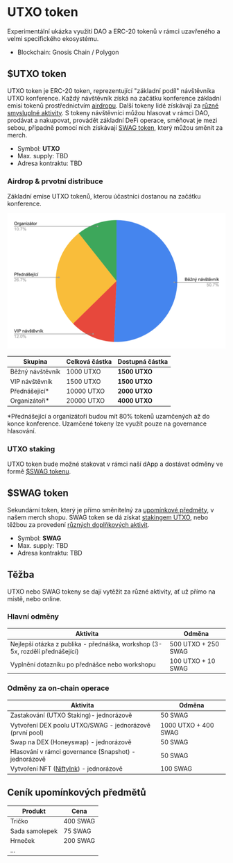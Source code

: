 # UTXO token

Experimentální ukázka využití DAO a ERC-20 tokenů v rámci uzavřeného a velmi specifického ekosystému.

* Blockchain: Gnosis Chain / Polygon

## $UTXO token

UTXO token je ERC-20 token, reprezentující "základní podíl" návštěvníka UTXO konference. Každý návštěvník získá na začátku konference základní emisi tokenů prostřednictvím [airdropu](utxo-token.md#airdrop). Další tokeny lidé získávají  za [různé smysluplné aktivity](utxo-token.md#hlavni-odmeny). S tokeny návštěvníci můžou hlasovat v rámci DAO, prodávat a nakupovat, provádět základní DeFi operace, směňovat je mezi sebou, případně pomocí nich získávají [SWAG token](utxo-token.md#usdswag-token), který můžou směnit za merch.

* Symbol: **UTXO**
* Max. supply: TBD
* Adresa kontraktu: TBD

### Airdrop & prvotní distribuce&#x20;

Základní emise UTXO tokenů, kterou účastníci dostanou na začátku konference.

![Ukázkové rozložení distribuce UTXO](<../.gitbook/assets/navrh-distribuce-utxo (1).png>)

| Skupina          | Celková částka | Dostupná částka |
| ---------------- | -------------- | --------------- |
| Běžný návštěvník | 1000 UTXO      | **1500 UTXO**   |
| VIP návštěvník   | 1500 UTXO      | **1500 UTXO**   |
| Přednášející\*   | 10000 UTXO     | **2000 UTXO**   |
| Organizátoři\*   | 20000 UTXO     | **4000 UTXO**   |

\*Přednášející a organizátoři budou mít 80% tokenů uzamčených až do konce konference. Uzamčené tokeny lze využít pouze na governance hlasování.

### UTXO staking

UTXO token bude možné stakovat v rámci naší dApp a dostávat odměny ve formě [$SWAG tokenu](utxo-token.md#usdswag-token).

## $SWAG token

Sekundární token, který je přímo směnitelný za [upomínkové předměty](utxo-token.md#cenik-upominkovych-predmetu), v našem merch shopu. SWAG token se dá získat [stakingem UTXO](utxo-token.md#utxo-staking), nebo těžbou za provedení [různých doplňkových aktivit](utxo-token.md#hlavni-odmeny).

* Symbol: **SWAG**
* Max. supply: TBD
* Adresa kontraktu: TBD

## Těžba

UTXO nebo SWAG tokeny se dají vytěžit za různé aktivity, ať už přímo na místě, nebo online.

### Hlavní odměny

| Aktivita                                                                      | Odměna              |
| ----------------------------------------------------------------------------- | ------------------- |
| Nejlepší otázka z publika - přednáška, workshop (3-5x, rozdělí přednášející)  | 500 UTXO + 250 SWAG |
| Vyplnění dotazníku po přednášce nebo workshopu                                | 100 UTXO + 10 SWAG  |

### Odměny za on-chain operace

| Aktivita                                                    | Odměna               |
| ----------------------------------------------------------- | -------------------- |
| Zastakování (UTXO Staking)- jednorázově                     | 50 SWAG              |
| Vytvoření DEX poolu UTXO/SWAG - jednorázově (první pool)    | 1000 UTXO + 400 SWAG |
| Swap na DEX (Honeyswap) - jednorázově                       | 50 SWAG              |
| Hlasování v rámci governance (Snapshot) - jednorázově       | 50 SWAG              |
| Vytvoření NFT ([NiftyInk](https://nifty.ink)) - jednorázově | 100 SWAG             |

## Ceník upomínkových předmětů

| Produkt        | Cena     |
| -------------- | -------- |
| Tričko         | 400 SWAG |
| Sada samolepek | 75 SWAG  |
| Hrneček        | 200 SWAG |
| ...            |          |

##
